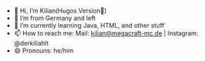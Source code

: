 - 👋 Hi, I’m Kilian(Hugos Version🎀)
- 👀 I’m from Germany and left
- 🌱 I’m currently learning Java, HTML, and other stuff
- 📫 How to reach me: Mail: kilian@megacraft-mc.de  |  Instagram: @derkiliahlt
- 😄 Pronouns: he/him
